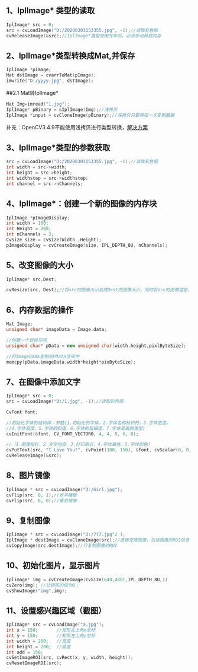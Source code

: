 ## 1、IplImage* 类型的读取
```cpp
IplImage* src = 0;
src = cvLoadImage("D:/20200303153355.jpg", -1);//读取彩色图
cvReleaseImage(&src);//IplImage*类型使用完毕后，必须手动释放内存
```

## 2、IplImage*类型转换成Mat,并保存
```cpp
IplImage *pImage;
Mat dstImage = cvarrToMat(pImage);
imwrite("D:/yyyy.jpg", dstImage);
```
##2.1 Mat转IplImage*
```cpp
Mat Img=imread("1.jpg");
IplImage* pBinary = &IplImage(Img);//浅拷贝
IplImage *input = cvCloneImage(pBinary);//深拷贝只要再加一次复制数据
```
补充：OpenCV3.4.9不能使用浅拷贝进行类型转换，[解决方案](https://blog.csdn.net/qq_43348528/article/details/104051519)
## 3、IplImage*类型的参数获取
```cpp
src = cvLoadImage("D:/20200303153355.jpg", -1);//读取彩色图
int width = src->width;
int height = src->height;
int widthstep = src->widthstep;
int channel = src->nChannels;
```
## 4、IplImage*：创建一个新的图像的内存块
```cpp
IplImage *pImageDisplay;
int width = 100;
int Height = 200;
int nChannels = 3;
CvSize size = cvSize(Width ,Height);
pImageDisplay = cvCreateImage(size, IPL_DEPTH_8U, nChannels);
```
## 5、改变图像的大小
```cpp
IplImage* src,Dest;

cvResize(src, Dest);//将src的图像大小变成Dest的图像大小，同时将src的图像信息，存储到Dest
```
## 6、内存数据的操作
```cpp
Mat Image;
unsigned char* imageData = Image.data;

//创建一个目标空间
unsigned char* pData = new unsigned char[width,height,pixlByteSize];

//将imageDada复制到PData空间中
memcpy(pData,imageData,width*height*pixByteSize);
```
## 7、在图像中添加文字
```cpp
IplImage* src = 0;
src = cvLoadImage("D:/1.jpg", -1);//读取彩色图

CvFont font;

//初始化字体的结构体：参数(1.初始化的字体，2.字体名称标识符，3.字体宽度，
//4.字体高度，5.字体的斜度，6.字体的粗细度，7.字体笔画的类型)
cvInitFont(&font, CV_FONT_VECTOR0, 4, 4, 0, 6, 8);

//（1.图像指针，2.文字内容，3.打印原点，4.字体属性，5.字体颜色）
cvPutText(src, "I Love You!", cvPoint(100, 150), &font, cvScalar(0, 0, 255, NULL));
cvReleaseImage(&src);
```
## 8、图片镜像
```cpp
IplImage * src = cvLoadImage("D:/Girl.jpg");
cvFlip(src, 0, 1);//水平镜像
cvFlip(src, 0, 0);//垂直镜像
```
## 9、复制图像
```cpp
IplImage * src = cvLoadImage("D:/777.jpg"2 );
IplImage * destImage = cvCloneImage(src);//直接克隆图像，包括图像的ROI信息
cvCopyImage(src,destImage);//只复制图像的ROI
```
## 10、初始化图片，显示图片
```cpp
Iplimage* img = cvCreateImage(cvSize(640,480),IPL_DEPTH_8U,1)
cvZero(img); //让矩阵的值为0；
cvShowImage("img",img);
```
## 11、设置感兴趣区域（截图）
```cpp
IplImage* src = cvLoadImage("a.jpg");
int x = 150;       //矩形左上角x坐标
int y = 150;       //矩形左上角y坐标
int width = 200;   //宽度
int height = 200;  //高度
int add = 150;
cvSetImageROI(src, cvRect(x, y, width, height));
cvResetImageROI(src);
```

